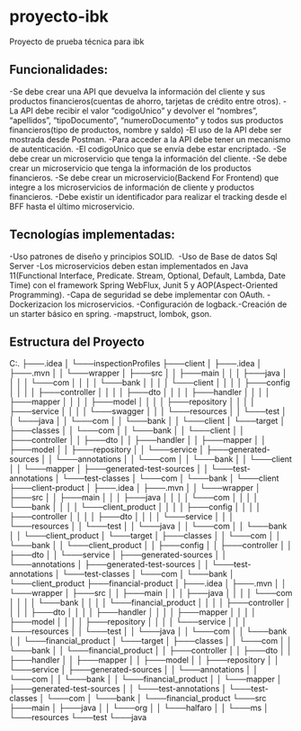 # proyecto-ibk
Proyecto de prueba técnica para ibk

Funcionalidades:
----------------
-Se debe crear una API que devuelva la información del cliente y sus productos financieros(cuentas de ahorro, tarjetas de crédito entre otros).​
-La API debe recibir el valor “codigoUnico” y devolver el “nombres”, “apellidos”, “tipoDocumento”, “numeroDocumento” y todos sus productos financieros(tipo de productos, nombre y saldo)​
-El uso de la API debe ser mostrada desde Postman.​
-Para acceder a la API debe tener un mecanismo de autenticación.​
-El codigoUnico que se envía debe estar encriptado.​
-Se debe crear un microservicio que tenga la información del cliente.​
-Se debe crear un microservicio que tenga la información de los productos financieros.​
-Se debe crear un microservicio(Backend For Frontend) que integre a los microservicios de información de cliente y productos financieros.​
-Debe existir un identificador para realizar el tracking desde el BFF hasta el último microservicio.

Tecnologías implementadas:
--------------------------
-Uso patrones de diseño y principios SOLID. ​
-Uso de Base de datos Sql Server
-Los microservicios deben estan implementados en Java 11(Functional Interface, Predicate. Stream, Optional, Default, Lambda, Date Time) con el framework Spring  WebFlux, Junit 5 y AOP(Aspect-Oriented Programming).​
-Capa de seguridad se debe implementar con OAuth.​
-Dockerizacion los microservicios.​
-Configuración de logback.​
-Creación de un starter básico en spring.​
-mapstruct, lombok, gson.


Estructura del Proyecto
------------------------
C:.
├───.idea
│   └───inspectionProfiles
├───client
│   ├───.idea
│   ├───.mvn
│   │   └───wrapper
│   ├───src
│   │   ├───main
│   │   │   ├───java
│   │   │   │   └───com
│   │   │   │       └───bank
│   │   │   │           └───client
│   │   │   │               ├───config
│   │   │   │               ├───controller
│   │   │   │               ├───dto
│   │   │   │               ├───handler
│   │   │   │               ├───mapper
│   │   │   │               ├───model
│   │   │   │               ├───repository
│   │   │   │               ├───service
│   │   │   │               └───swagger
│   │   │   └───resources
│   │   └───test
│   │       └───java
│   │           └───com
│   │               └───bank
│   │                   └───client
│   └───target
│       ├───classes
│       │   └───com
│       │       └───bank
│       │           └───client
│       │               ├───controller
│       │               ├───dto
│       │               ├───handler
│       │               ├───mapper
│       │               ├───model
│       │               ├───repository
│       │               └───service
│       ├───generated-sources
│       │   └───annotations
│       │       └───com
│       │           └───bank
│       │               └───client
│       │                   └───mapper
│       ├───generated-test-sources
│       │   └───test-annotations
│       └───test-classes
│           └───com
│               └───bank
│                   └───client
├───client-product
│   ├───.idea
│   ├───.mvn
│   │   └───wrapper
│   ├───src
│   │   ├───main
│   │   │   ├───java
│   │   │   │   └───com
│   │   │   │       └───bank
│   │   │   │           └───client_product
│   │   │   │               ├───config
│   │   │   │               ├───controller
│   │   │   │               ├───dto
│   │   │   │               └───service
│   │   │   └───resources
│   │   └───test
│   │       └───java
│   │           └───com
│   │               └───bank
│   │                   └───client_product
│   └───target
│       ├───classes
│       │   └───com
│       │       └───bank
│       │           └───client_product
│       │               ├───config
│       │               ├───controller
│       │               ├───dto
│       │               └───service
│       ├───generated-sources
│       │   └───annotations
│       ├───generated-test-sources
│       │   └───test-annotations
│       └───test-classes
│           └───com
│               └───bank
│                   └───client_product
├───financial-product
│   ├───.idea
│   ├───.mvn
│   │   └───wrapper
│   ├───src
│   │   ├───main
│   │   │   ├───java
│   │   │   │   └───com
│   │   │   │       └───bank
│   │   │   │           └───financial_product
│   │   │   │               ├───controller
│   │   │   │               ├───dto
│   │   │   │               ├───handler
│   │   │   │               ├───mapper
│   │   │   │               ├───model
│   │   │   │               ├───repository
│   │   │   │               └───service
│   │   │   └───resources
│   │   └───test
│   │       └───java
│   │           └───com
│   │               └───bank
│   │                   └───financial_product
│   └───target
│       ├───classes
│       │   └───com
│       │       └───bank
│       │           └───financial_product
│       │               ├───controller
│       │               ├───dto
│       │               ├───handler
│       │               ├───mapper
│       │               ├───model
│       │               ├───repository
│       │               └───service
│       ├───generated-sources
│       │   └───annotations
│       │       └───com
│       │           └───bank
│       │               └───financial_product
│       │                   └───mapper
│       ├───generated-test-sources
│       │   └───test-annotations
│       └───test-classes
│           └───com
│               └───bank
│                   └───financial_product
└───src
    ├───main
    │   ├───java
    │   │   └───org
    │   │       └───halfaro
    │   │           └───ms
    │   └───resources
    └───test
        └───java
